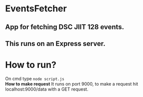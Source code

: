 # EventsFetcher
## App for fetching DSC JIIT 128 events.
## This runs on an Express server.

# How to run?  
On cmd type `node script.js`  
**How to make request** It runs on port 9000, to make a request hit localhost:9000/data with a GET request.

